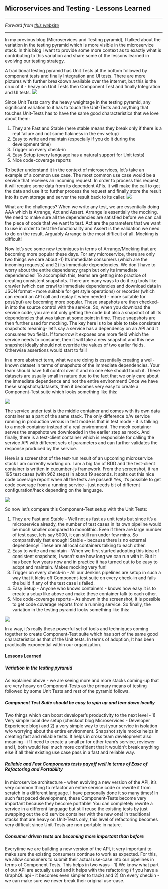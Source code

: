 ## Microservices and Testing - Lessons Learned

------------

*Forward from [this website](https://microservices-on-my-mind.blogspot.com/2018/08/microservices-and-testing-lessons.html?mkt_tok=eyJpIjoiWVRBMVl6VmtaV0pqTW1JNCIsInQiOiI1QTlGblpBaU0vMWQ5ODNVVUJwVjloM21IMy9GNFFIUFEzZ1lVQnA4UWEvQmt6dHBFZUIwYXZIRTFjem94c1ErWTU2U2g3U3lvZENHRllIN2JBak9aS3YzMDNyeHBBc2pSck5xSERwOGE5K2VDcTZScDgvL01zbjBYN1RMSFFOcyJ9)*

------------

In my previous blog (Microservices and Testing pyramid), I talked about the variation in the testing pyramid which is more visible in the microservice stack. In this blog I want to provide some more context as to exactly what is contributing to this variation and share some of the lessons learned in evolving our testing strategy. 

A traditional testing pyramid has Unit Tests at the bottom followed by component tests and finally Integration and UI tests. There are more pictures with further breakdown available over the internet, but this is the crux of it - heavy on Unit Tests then Component Test and finally Integration and UI tests. 
![](https://cdn.img.wenhairu.com/images/2019/10/03/8tQAI.png)

Since Unit Tests carry the heavy weightage in the testing pyramid, any significant variation to it has to touch the Unit-Tests and anything that touches Unit-Tests has to have the same good characteristics that we love about them:

1.	They are Fast and Stable (here stable means they break only if there is a real failure and not some flakiness in the env setup) 
2.	Easy to write and maintain (especially if you do it during the development time) 
3.	Trigger on every check-in 
4.	Easy Setup (every language has a natural support for Unit tests) 
5.	Nice code-coverage reports 


To better understand it in the context of microservices, let’s take an example of a common use case. The most common use case would be a service that receives an incoming request. In order to process this request, it will require some data from its dependent APIs. It will make the call to get the data and use it to further process the request and finally store the result into its own storage and server the result back to its caller.
![](https://cdn.img.wenhairu.com/images/2019/10/03/8tyB6.png)

What are the challenges? When we write any test, we are essentially doing AAA which is Arrange, Act and Assert. Arrange is essentially the mocking. We need to make sure all the dependencies are satisfied before we can call the piece of code that we want to test. Act are the parameters that we want to use in order to test the functionality and Assert is the validation we need to do on the result. Arguably Arrange is the most difficult of all. Mocking is difficult!

Now let’s see some new techniques in terms of Arrange/Mocking that are becoming more popular these days. For any microservice, there are only two things we care about -1) Its immediate consumers (which are the incoming requests) and 2) its immediate dependencies. We don’t have to worry about the entire dependency graph but only its immediate dependencies! To accomplish this, teams are getting into practice of creating consistent snapshots. There are many ways to do it e.g tools like crawler (which can crawl to immediate dependencies and download data in JSON format - more suitable for get style operations) or recorder (which can record an API call and replay it when needed - more suitable for post/put) are becoming more popular. These snapshots are then checked-in into the source control with the service. So, when you download the service code, you are not only getting the code but also a snapshot of all its dependencies that was taken at some point in time. These snapshots are then further used for mocking. The key here is to be able to take consistent snapshots meaning- let’s say a service has a dependency on an API and it consumes two fields. If tomorrow it exposes one more field which the service needs to consume, then it will take a new snapshot and this new snapshot ideally should not override the values of two earlier fields. Otherwise assertions would start to fail!

In a more abstract term, what we are doing is essentially creating a well-known dataset in terms of snapshots of the immediate dependencies. Your team should have full control over it and no one else should touch it. These datasets are usually small in nature due to the fact that we only care about the immediate dependence and not the entire environment! Once we have these snapshots/datasets, then it becomes very easy to create a Component-Test suite which looks something like this: 

![](https://cdn.img.wenhairu.com/images/2019/10/03/8tR1u.png)

The service under test is the middle container and comes with its own data container as a part of the same stack. The only difference b/w service running in production versus in test mode is that in test mode - it is talking to a mock container instead of a real environment. The mock container serves the snapshots we downloaded in the earlier step as mock. And finally, there is a test-client container which is responsible for calling the service API with different sets of parameters and can further validates the response produced by the service.

Here is a screenshot of the test-run result of an upcoming microservice stack I am currently working on. I am a big fan of BDD and the test-client container is written in cucumber-js framework. From the screenshot, it ran 195 test cases (with 962 steps) in about 19 seconds. It spits out this nice code coverage report when all the tests are passed! Yes, it’s possible to get code coverage from a running service - just needs bit of different configuration/hack depending on the language. 

![](https://cdn.img.wenhairu.com/images/2019/10/03/8tk4h.png)

So now let’s compare this Component-Test setup with the Unit Tests:
1.	They are Fast and Stable - Well not as fast as unit tests but since it’s a microservice already, the number of test cases in its own pipeline would be much smaller compared to monolithic. Even if there are large number of test case, lets say 5000, it can still run under few mins. So comparatively fast enough! Stable - because there is no external dependency! These are all local containers talking to each other. 
2.	Easy to write and maintain - When we first started adopting this idea of consistent snapshots, I wasn’t sure how long we can run with it. But it has been few years now and in practice it has turned out to be easy to adopt and maintain. Makes mocking very fun! 
3.	Trigger on every check-in - All our Jenkins pipelines are setup in such a way that it kicks off Component-test suite on every check-in and fails the build if any of the test case is failed. 
4.	Easy Setup - Anyone who knows containers - knows how easy it is to create a setup like above and make these container talk to each other. 
5.	Nice code-coverage reports - As shown in the screenshot, it is possible to get code coverage reports from a running service. 
So finally, the variation in the testing pyramid looks something like this:

![](https://cdn.img.wenhairu.com/images/2019/10/03/8tohP.png)

In a way, it’s really these powerful set of tools and techniques coming together to create Component-Test suite which has sort of the same good characteristics as that of the Unit tests. In terms of adoption, It has been practically exponential within our organization. 

#### Lessons Learned

##### Variation in the testing pyramid
As explained above - we are seeing more and more stacks coming-up that are very heavy on Component-Tests as the primary means of testing followed by some Unit Tests and rest of the pyramid follows.
##### Component Test Suite should be easy to spin up and tear down locally
Two things which can boost developer’s productivity to the next level - 1) Very simple local dev setup (checkout blog Microservices - Developer Experience blog) and 2) a very simple way to test your service in isolation w/o worrying about the entire environment. Snapshot style mocks helps in creating fast and reliable tests. It helps in cross team development also meaning - if I need to create a small pr for other team’s service, reviewer and I, both would feel much more confident that it wouldn't break anything else if all their existing use case pass in a fast and reliable way.
##### Reliable and Fast Components tests payoff well in terms of Ease of Refactoring and Portability
In microservice architecture - when evolving a new version of the API, it’s very common thing to refactor an entire service code or rewrite it from scratch in a different language. I have personally done it so many times! In such fast paced development, these Component-Tests become very important because they become portable! You can completely rewrite a service in a different language but still reuse the existing tests by just swapping out the old service container with the new one! In traditional stacks that are heavy on Unit-Tests only, this level of refactoring becomes very difficult since Unit-Tests are non-portable in nature.
##### Consumer driven tests are becoming more important than before
Everytime we are building a new version of the API, it very important to make sure the existing consumers continue to work as expected. For this, we allow consumers to submit their actual use-case into our pipelines in terms of Component-Tests. This helps in two ways - 1) We know what part of our API are actually used and it helps with the refactoring (if you have a GraphQL api - it becomes even simpler to track) and 2) On every checkin - we can make sure we never break their original use-case. 












